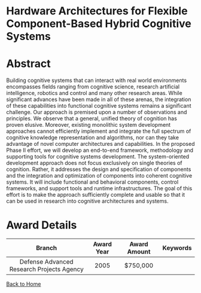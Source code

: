 
Hardware Architectures for Flexible Component-Based Hybrid Cognitive Systems
============================================================================

# Abstract


Building cognitive systems that can interact with real world environments encompasses fields ranging from cognitive science, research artificial intelligence, robotics and control and many other research areas.   While significant advances have been made in all of these arenas, the integration of these capabilities into functional cognitive systems remains a significant challenge. Our approach is premised upon a number of observations and principles.  We observe that a general, unified theory of cognition has proven elusive.  Moreover, existing monolithic system development approaches cannot efficiently implement and integrate the full spectrum of cognitive knowledge representation and algorithms, nor can they take advantage of novel computer architectures and capabilities. In the proposed Phase II effort, we will develop an end-to-end framework, methodology and supporting tools for cognitive systems development.  The system-oriented development approach does not focus exclusively on single theories of cognition.  Rather, it addresses the design and specification of components and the integration and optimization of components into coherent cognitive systems.  It will include functional and behavioral components, control frameworks, and support tools and runtime infrastructures.  The goal of this effort is to make the approach sufficiently complete and usable so that it can be used in research into cognitive architectures and systems.  

# Award Details

|Branch|Award Year|Award Amount|Keywords|
| :---: | :---: | :---: | :---: |
|Defense Advanced Research Projects Agency|2005|$750,000||
  
  


[Back to Home](https://github.com/chrischow/dod_sbir_awards#76)